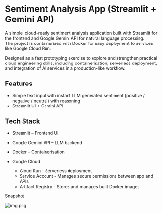 # Sentiment Analysis App (Streamlit + Gemini API)
A simple, cloud-ready sentiment analysis application built with Streamlit for the frontend and Google Gemini API for natural language processing.  
The project is containerised with Docker for easy deployment to services like Google Cloud Run.  

Designed as a fast prototyping exercise to explore and strengthen practical cloud engineering skills, including containerisation, serverless deployment, and integration of AI services in a production-like workflow.


## Features
- Simple text input with instant LLM generated sentiment (positive / negative / neutral) with reasoning
- Streamlit UI + Gemini API


## Tech Stack 
- Streamlit – Frontend UI

- Google Gemini API – LLM backend

- Docker – Containerisation

- Google Cloud
  - Cloud Run - Serverless deployment
  - Service Account -  Manages secure permissions between app and APIs
  - Artifact Registry - Stores and manages built Docker images



Snapshot

![img.png](img.png)